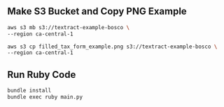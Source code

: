 ## Make S3 Bucket and Copy PNG Example

```sh
aws s3 mb s3://textract-example-bosco \
--region ca-central-1
```

```sh
aws s3 cp filled_tax_form_example.png s3://textract-example-bosco \
--region ca-central-1
```

## Run Ruby Code

```sh
bundle install
bundle exec ruby main.py
```
